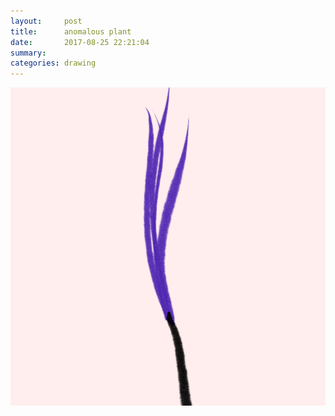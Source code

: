 ```yaml
---
layout:     post
title:      anomalous plant
date:       2017-08-25 22:21:04
summary:    
categories: drawing
---
```

![anomalous plant](/images/diary/anomalous-plant.png "such delicacy")

